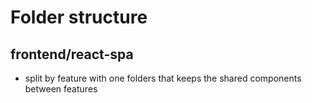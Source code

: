 # Folder structure

## frontend/react-spa

- split by feature with one folders that keeps the shared components between features
